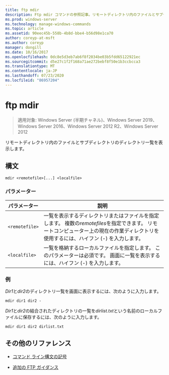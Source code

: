 ```yaml
---
title: ftp mdir
description: Ftp mdir コマンドの参照記事。リモートディレクトリ内のファイルとサブディレクトリのディレクトリ一覧を表示します。
ms.prod: windows-server
ms.technology: manage-windows-commands
ms.topic: article
ms.assetid: 90eec45b-558b-4b8d-bbe4-b56d98e1ca70
author: coreyp-at-msft
ms.author: coreyp
manager: dongill
ms.date: 10/16/2017
ms.openlocfilehash: 0dc8e5d3eb7ab6f8f2034be03b5fdd65122921ec
ms.sourcegitcommit: d5e27c1f2f168a71ae272bebf8f50e1b3ccbcca3
ms.translationtype: MT
ms.contentlocale: ja-JP
ms.lasthandoff: 07/23/2020
ms.locfileid: "86957204"
---
```

# <a name="ftp-mdir"></a>ftp mdir

> 適用対象: Windows Server (半期チャネル)、Windows Server 2019、Windows Server 2016、Windows Server 2012 R2、Windows Server 2012

リモートディレクトリ内のファイルとサブディレクトリのディレクトリ一覧を表示します。

## <a name="syntax"></a>構文

```
mdir <remotefile>[...] <localfile>
```

### <a name="parameters"></a>パラメーター

| パラメーター | 説明 |
| --------- | ----------- |
| `<remotefile>` | 一覧を表示するディレクトリまたはファイルを指定します。 複数の*remotefiles*を指定できます。 リモートコンピューター上の現在の作業ディレクトリを使用するには、ハイフン (-) を入力します。 |
| `<localfile>` | 一覧を格納するローカルファイルを指定します。 このパラメーターは必須です。 画面に一覧を表示するには、ハイフン (-) を入力します。 |

### <a name="examples"></a>例

*Dir1*と*dir2*のディレクトリ一覧を画面に表示するには、次のように入力します。

```
mdir dir1 dir2 -
```

*Dir1*と*dir2*の結合されたディレクトリの一覧を*dirlist.txt*という名前のローカルファイルに保存するには、次のように入力します。

```
mdir dir1 dir2 dirlist.txt
```

## <a name="additional-references"></a>その他のリファレンス

- [コマンド ライン構文の記号](command-line-syntax-key.md)

- [追加の FTP ガイダンス](/previous-versions/orphan-topics/ws.10/cc756013(v=ws.10))
